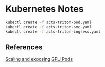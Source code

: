# Kubernetes Notes
``` bash
kubectl create -f acts-triton-pod.yaml
kubectl create -f acts-triton-svc.yaml
kubectl create -f acts-triton-ingress.yaml
```

## References
[Scaling and exposing](https://docs.nationalresearchplatform.org/userdocs/tutorial/basic2/)
[GPU Pods](https://docs.nationalresearchplatform.org/userdocs/running/gpu-pods/)